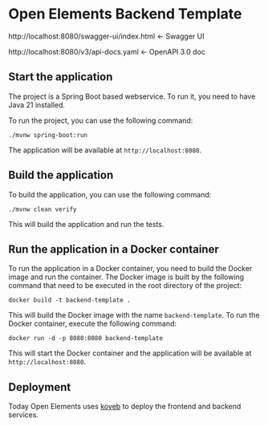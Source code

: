 # Open Elements Backend Template

http://localhost:8080/swagger-ui/index.html <- Swagger UI

http://localhost:8080/v3/api-docs.yaml <- OpenAPI 3.0 doc

## Start the application

The project is a Spring Boot based webservice. To run it, you need to have Java 21 installed.

To run the project, you can use the following command:

```shell
./mvnw spring-boot:run
```

The application will be available at `http://localhost:8080`.

## Build the application

To build the application, you can use the following command:

```shell
./mvnw clean verify
```

This will build the application and run the tests.

## Run the application in a Docker container

To run the application in a Docker container, you need to build the Docker image and run the container.
The Docker image is built by the following command that need to be executed in the root directory of the project:

```shell
docker build -t backend-template .
```

This will build the Docker image with the name `backend-template`.
To run the Docker container, execute the following command:

```shell
docker run -d -p 8080:8080 backend-template
```

This will start the Docker container and the application will be available at `http://localhost:8080`.

## Deployment

Today Open Elements uses [koyeb](https://www.koyeb.com) to deploy the frontend and backend services.